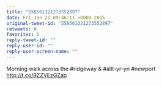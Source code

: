 ```yaml
---
title: "558561321273552897"
date: Fri Jan 23 09:46:11 +0000 2015
original-tweet-id: "558561321273552897"
retweets: 0
favorites: 1
reply-tweet-id: ""
reply-user-id: ""
reply-user-screen-name: ""
---
```

Morning walk across the #ridgeway &amp;  #allt-yr-yn #newport http://t.co/8ZZVEzGZab
